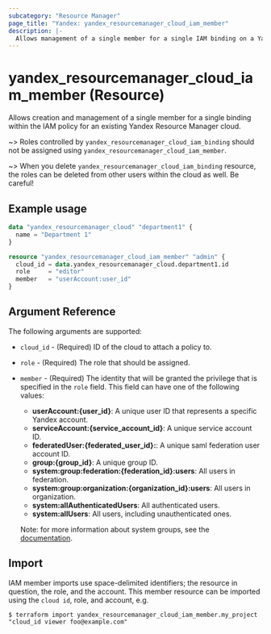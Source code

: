```yaml
---
subcategory: "Resource Manager"
page_title: "Yandex: yandex_resourcemanager_cloud_iam_member"
description: |-
  Allows management of a single member for a single IAM binding on a Yandex Resource Manager cloud.
---
```


# yandex_resourcemanager_cloud_iam_member (Resource)

Allows creation and management of a single member for a single binding within the IAM policy for an existing Yandex Resource Manager cloud.

~> Roles controlled by `yandex_resourcemanager_cloud_iam_binding` should not be assigned using `yandex_resourcemanager_cloud_iam_member`.

~> When you delete `yandex_resourcemanager_cloud_iam_binding` resource, the roles can be deleted from other users within the cloud as well. Be careful!

## Example usage

```terraform
data "yandex_resourcemanager_cloud" "department1" {
  name = "Department 1"
}

resource "yandex_resourcemanager_cloud_iam_member" "admin" {
  cloud_id = data.yandex_resourcemanager_cloud.department1.id
  role     = "editor"
  member   = "userAccount:user_id"
}
```

## Argument Reference

The following arguments are supported:

* `cloud_id` - (Required) ID of the cloud to attach a policy to.

* `role` - (Required) The role that should be assigned.

* `member` - (Required) The identity that will be granted the privilege that is specified in the `role` field. This field can have one of the following values:
  * **userAccount:{user_id}**: A unique user ID that represents a specific Yandex account.
  * **serviceAccount:{service_account_id}**: A unique service account ID.
  * **federatedUser:{federated_user_id}:**: A unique saml federation user account ID.
  * **group:{group_id}**: A unique group ID.
  * **system:group:federation:{federation_id}:users**: All users in federation.
  * **system:group:organization:{organization_id}:users**: All users in organization.
  * **system:allAuthenticatedUsers**: All authenticated users.
  * **system:allUsers**: All users, including unauthenticated ones.

  Note: for more information about system groups, see the [documentation](https://cloud.yandex.com/docs/iam/concepts/access-control/system-group).

## Import

IAM member imports use space-delimited identifiers; the resource in question, the role, and the account. This member resource can be imported using the `cloud id`, role, and account, e.g.

```
$ terraform import yandex_resourcemanager_cloud_iam_member.my_project "cloud_id viewer foo@example.com"
```
